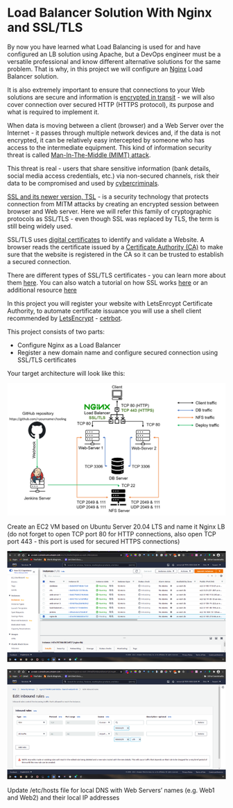 # Load Balancer Solution With Nginx and SSL/TLS

By now you have learned what Load Balancing is used for and have configured an LB solution using Apache, but a DevOps engineer must be a versatile professional and know different alternative solutions for the same problem. That is why, in this project we will configure an [Nginx](https://www.nginx.com/) Load Balancer solution.

It is also extremely important to ensure that connections to your Web solutions are secure and information is [encrypted in transit](https://security.berkeley.edu/data-encryption-transit-guideline) - we will also cover connection over secured HTTP (HTTPS protocol), its purpose and what is required to implement it.

When data is moving between a client (browser) and a Web Server over the Internet - it passes through multiple network devices and, if the data is not encrypted, it can be relatively easy intercepted by someone who has access to the intermediate equipment. This kind of information security threat is called [Man-In-The-Middle (MIMT) attack](https://en.wikipedia.org/wiki/Man-in-the-middle_attack).

This threat is real - users that share sensitive information (bank details, social media access credentials, etc.) via non-secured channels, risk their data to be compromised and used by [cybercriminals](https://www.trendmicro.com/vinfo/us/security/definition/cybercriminals).

[SSL and its newer version, TSL](https://en.wikipedia.org/wiki/Secure_Sockets_Layer) - is a security technology that protects connection from MITM attacks by creating an encrypted session between browser and Web server. Here we will refer this family of cryptographic protocols as SSL/TLS - even though SSL was replaced by TLS, the term is still being widely used.

SSL/TLS uses [digital certificates](https://en.wikipedia.org/wiki/Public_key_certificate) to identify and validate a Website. A browser reads the certificate issued by a [Certificate Authority (CA)](https://en.wikipedia.org/wiki/Certificate_authority) to make sure that the website is registered in the CA so it can be trusted to establish a secured connection.

There are different types of SSL/TLS certificates - you can learn more about them [here](https://blog.hubspot.com/marketing/what-is-ssl). You can also watch a tutorial on how SSL works [here](https://youtu.be/T4Df5_cojAs) or an additional resource [here](https://youtu.be/SJJmoDZ3il8)

In this project you will register your website with LetsEnrcypt Certificate Authority, to automate certificate issuance you will use a shell client recommended by [LetsEncrypt](https://letsencrypt.org/) - [cetrbot](https://certbot.eff.org/).

This project consists of two parts:
- Configure Nginx as a Load Balancer
- Register a new domain name and configure secured connection using SSL/TLS certificates

Your target architecture will look like this:

![](./images/nginx_lb.png)

Create an EC2 VM based on Ubuntu Server 20.04 LTS and name it Nginx LB (do not forget to open TCP port 80 for HTTP connections, also open TCP port 443 - this port is used for secured HTTPS connections)

![](./images/ec2.png)

![](./images/p1.png)

Update /etc/hosts file for local DNS with Web Servers’ names (e.g. Web1 and Web2) and their local IP addresses



